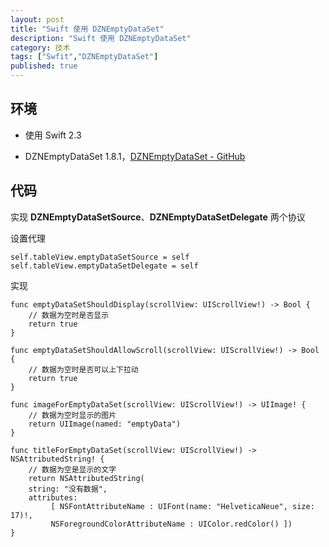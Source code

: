 ```yaml
---
layout: post
title: "Swift 使用 DZNEmptyDataSet"
description: "Swift 使用 DZNEmptyDataSet"
category: 技术
tags: ["Swfit","DZNEmptyDataSet"]
published: true
---
```


## 环境

*	使用 Swift 2.3

*	DZNEmptyDataSet 1.8.1，[DZNEmptyDataSet - GitHub](https://github.com/dzenbot/DZNEmptyDataSet)

## 代码

实现 **DZNEmptyDataSetSource**、**DZNEmptyDataSetDelegate** 两个协议

设置代理

<pre><code class="language-swift">self.tableView.emptyDataSetSource = self
self.tableView.emptyDataSetDelegate = self
</code></pre>

实现

<pre><code class="language-swift">func emptyDataSetShouldDisplay(scrollView: UIScrollView!) -> Bool {
	// 数据为空时是否显示
    return true
}

func emptyDataSetShouldAllowScroll(scrollView: UIScrollView!) -> Bool {
	// 数据为空时是否可以上下拉动
    return true
}

func imageForEmptyDataSet(scrollView: UIScrollView!) -> UIImage! {
	// 数据为空时显示的图片
    return UIImage(named: "emptyData")
}

func titleForEmptyDataSet(scrollView: UIScrollView!) -> NSAttributedString! {
	// 数据为空是显示的文字
    return NSAttributedString(
    string: "没有数据", 
    attributes: 
    	 [ NSFontAttributeName : UIFont(name: "HelveticaNeue", size: 17)!, 
    	 NSForegroundColorAttributeName : UIColor.redColor() ])
}
</code></pre>